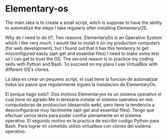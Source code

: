 Elementary-os
============

The main idea is to create a small script, witch is suppose to have the ability to automatize the steps I take regularly after installing ElementaryOS.

Why do I need to do it?, Two reasons.
ElementaryOs is an Operative System which I like very much. I would like to install it on my production computers (for web development), but I found out that it has this tendency to get misconfigured easily (apt-get and essential files)
I need to make some test so I can get to trust the OS.
The second reason is to practice my coding skills with Python and Bash.
To succeed on my plans I use VirtualBox with different OS's clones.

La idea es crear un pequeno script, el cual tiene la funcion de automatizar todos los pasos que regularmente siguen la instalacion de ElementaryOs.

El porque hago esto?. Dos motivos
Elementaryos es un sistema operativo el cual tiene mi agrado.Me in teresaria instalar el sistema operativo en mis computadoras de produccion (desarrollo web), pero tiene la tendencia a desconfigurarse muy facilmente (apt-get and essential files). 
Tengo que efectuar varios tests para poder confiar plenamente en el sistema operativo.
El segundo motivo es la practica de escribir codigo Python para Bash.
Para lograr mi cometido utilizo virtualbox con clones del sistema operativo.
